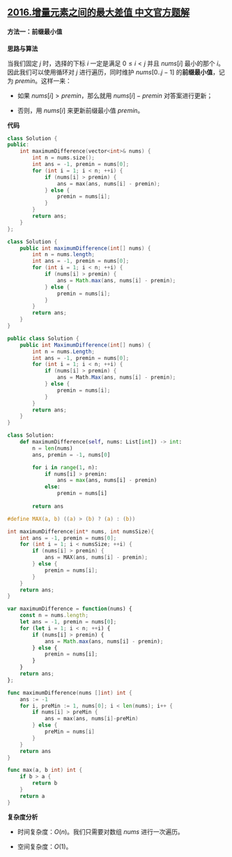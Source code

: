 ## [2016.增量元素之间的最大差值 中文官方题解](https://leetcode.cn/problems/maximum-difference-between-increasing-elements/solutions/100000/zeng-liang-yuan-su-zhi-jian-de-zui-da-ch-i0wk)
#### 方法一：前缀最小值

**思路与算法**

当我们固定 $j$ 时，选择的下标 $i$ 一定是满足 $0 \leq i < j$ 并且 $\textit{nums}[i]$ 最小的那个 $i$。因此我们可以使用循环对 $j$ 进行遍历，同时维护 $\textit{nums}[0..j-1]$ 的**前缀最小值**，记为 $\textit{premin}$。这样一来：

- 如果 $\textit{nums}[i] > \textit{premin}$，那么就用 $\textit{nums}[i] - \textit{premin}$ 对答案进行更新；

- 否则，用 $\textit{nums}[i]$ 来更新前缀最小值 $\textit{premin}$。

**代码**

```C++ [sol1-C++]
class Solution {
public:
    int maximumDifference(vector<int>& nums) {
        int n = nums.size();
        int ans = -1, premin = nums[0];
        for (int i = 1; i < n; ++i) {
            if (nums[i] > premin) {
                ans = max(ans, nums[i] - premin);
            } else {
                premin = nums[i];
            }
        }
        return ans;
    }
};
```

```Java [sol1-Java]
class Solution {
    public int maximumDifference(int[] nums) {
        int n = nums.length;
        int ans = -1, premin = nums[0];
        for (int i = 1; i < n; ++i) {
            if (nums[i] > premin) {
                ans = Math.max(ans, nums[i] - premin);
            } else {
                premin = nums[i];
            }
        }
        return ans;
    }
}
```

```C# [sol1-C#]
public class Solution {
    public int MaximumDifference(int[] nums) {
        int n = nums.Length;
        int ans = -1, premin = nums[0];
        for (int i = 1; i < n; ++i) {
            if (nums[i] > premin) {
                ans = Math.Max(ans, nums[i] - premin);
            } else {
                premin = nums[i];
            }
        }
        return ans;
    }
}
```

```Python [sol1-Python3]
class Solution:
    def maximumDifference(self, nums: List[int]) -> int:
        n = len(nums)
        ans, premin = -1, nums[0]

        for i in range(1, n):
            if nums[i] > premin:
                ans = max(ans, nums[i] - premin)
            else:
                premin = nums[i]
        
        return ans
```

```C [sol1-C]
#define MAX(a, b) ((a) > (b) ? (a) : (b))

int maximumDifference(int* nums, int numsSize){
    int ans = -1, premin = nums[0];
    for (int i = 1; i < numsSize; ++i) {
        if (nums[i] > premin) {
            ans = MAX(ans, nums[i] - premin);
        } else {
            premin = nums[i];
        }
    }
    return ans;
}
```

```JavaScript [sol1-JavaScript]
var maximumDifference = function(nums) {
    const n = nums.length;
    let ans = -1, premin = nums[0];
    for (let i = 1; i < n; ++i) {
        if (nums[i] > premin) {
            ans = Math.max(ans, nums[i] - premin);
        } else {
            premin = nums[i];
        }
    }
    return ans;
};
```

```go [sol1-Golang]
func maximumDifference(nums []int) int {
    ans := -1
    for i, preMin := 1, nums[0]; i < len(nums); i++ {
        if nums[i] > preMin {
            ans = max(ans, nums[i]-preMin)
        } else {
            preMin = nums[i]
        }
    }
    return ans
}

func max(a, b int) int {
    if b > a {
        return b
    }
    return a
}
```

**复杂度分析**

- 时间复杂度：$O(n)$。我们只需要对数组 $\textit{nums}$ 进行一次遍历。

- 空间复杂度：$O(1)$。